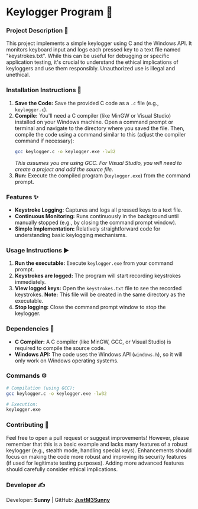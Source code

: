 # Keylogger Program 🔑

### **Project Description** 📜

This project implements a simple keylogger using C and the Windows API.  It monitors keyboard input and logs each pressed key to a text file named "keystrokes.txt". While this can be useful for debugging or specific application testing, it's crucial to understand the ethical implications of keyloggers and use them responsibly.  Unauthorized use is illegal and unethical.

### **Installation Instructions** 💾

1. **Save the Code:** Save the provided C code as a `.c` file (e.g., `keylogger.c`).
2. **Compile:** You'll need a C compiler (like MinGW or Visual Studio) installed on your Windows machine. Open a command prompt or terminal and navigate to the directory where you saved the file.  Then, compile the code using a command similar to this (adjust the compiler command if necessary):
   ```bash
   gcc keylogger.c -o keylogger.exe -lw32
   ```
   *This assumes you are using GCC.  For Visual Studio, you will need to create a project and add the source file.*
3. **Run:** Execute the compiled program (`keylogger.exe`) from the command prompt.


### **Features** ✨

* **Keystroke Logging:** Captures and logs all pressed keys to a text file.
* **Continuous Monitoring:** Runs continuously in the background until manually stopped (e.g., by closing the command prompt window).
* **Simple Implementation:**  Relatively straightforward code for understanding basic keylogging mechanisms.


### **Usage Instructions** ▶️

1. **Run the executable:** Execute `keylogger.exe` from your command prompt.
2. **Keystrokes are logged:**  The program will start recording keystrokes immediately.
3. **View logged keys:** Open the `keystrokes.txt` file to see the recorded keystrokes.  **Note:** This file will be created in the same directory as the executable.
4. **Stop logging:** Close the command prompt window to stop the keylogger.


### **Dependencies** 🔧

* **C Compiler:**  A C compiler (like MinGW, GCC, or Visual Studio) is required to compile the source code.
* **Windows API:** The code uses the Windows API (`windows.h`), so it will only work on Windows operating systems.


### **Commands** ⚙️

```bash
# Compilation (using GCC):
gcc keylogger.c -o keylogger.exe -lw32

# Execution:
keylogger.exe
```


### **Contributing** 🤝

Feel free to open a pull request or suggest improvements!  However, please remember that this is a basic example and lacks many features of a robust keylogger (e.g., stealth mode, handling special keys).  Enhancements should focus on making the code more robust and improving its security features (if used for legitimate testing purposes).  Adding more advanced features should carefully consider ethical implications.


### **Developer** ✍️

Developer: **Sunny** | GitHub: **[JustM3Sunny](https://github.com/JustM3Sunny)**
